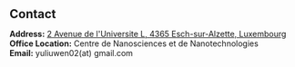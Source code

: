 <h1 id="contact"></h1>

<h2 style="margin: 30px 0px 10px;">Contact</h2>

<p><strong>Address:</strong> <a href="https://www.google.com/maps/place/2+Av.+de+l'Universite+l+4365,+4365+Esch-Belval+Esch-sur-Alzette,+Luxembourg/@49.504176,5.9494136,17z/data=!3m1!4b1!4m5!3m4!1s0x47eacad30e7558fd:0xb69d2c3e31cfbc57!8m2!3d49.504176!4d5.9494136?entry=ttu">2 Avenue de l'Universite L, 4365 Esch-sur-Alzette, Luxembourg</a>
<br />
<strong>Office Location:</strong> Centre de Nanosciences et de Nanotechnologies
<br />
<strong>Email:</strong> <email>yuliuwen02(at) gmail.com</email>
<br />
<!-- <strong>Phone:</strong> </p> -->
<!-- <p style="text-align: left;"><iframe src="https://docs.google.com/forms/d/e/1FAIpQLSeFJTf6Nq_juYt4YNHpMSA5JOIDjsyAG3BjNEWdyAJfhfO11w/viewform?embedded=true&hl=en" width="640" scrolling="no" height="780" frameborder="0" marginheight="0" marginwidth="0">Loading…</iframe></p> -->
